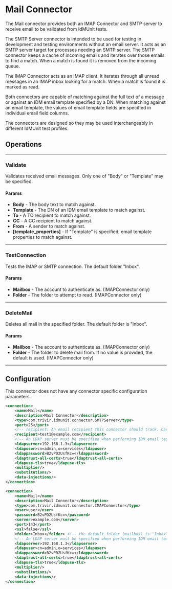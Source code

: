 # Mail Connector

The Mail connector provides both an IMAP Connector and SMTP server to receive email to be validated from IdMUnit tests.

The SMTP Server connector is intended to be used for testing in development and testing environments without an email server. It acts as an SMTP server target for processes needing an SMTP server. The SMTP connector keeps a cache of incoming emails and iterates over those emails to find a match. When a match is found it is removed from the incoming queue.

The IMAP Connector acts as an IMAP client. It iterates through all unread messages in an IMAP inbox looking for a match. When a match is found it is marked as read.

Both connectors are capable of matching against the full text of a message or against an IDM email template specified by a DN. When matching against an email template, the values of email template fields are specified in individual email field columns.

The connectors are designed so they may be used interchangeably in different IdMUnit test profiles.

## Operations

---

### Validate

Validates received email messages. Only one of "Body" or "Template" may be specified.

#### Params

- **Body** - The body text to match against.
- **Template** - The DN of an IDM email template to match against.
- **To** - A TO recipient to match against.
- **CC** - A CC recipient to match against.
- **From** - A sender to match against.
- **[template_properties]** - If "Template" is specified, email template properties to match against.

---

### TestConnection

Tests the IMAP or SMTP connection. The default folder "Inbox".

#### Params

- **Mailbox** - The account to authenticate as. (IMAPConnector only)
- **Folder** - The folder to attempt to read. (IMAPConnector only)

---

### DeleteMail

Deletes all mail in the specified folder. The default folder is "Inbox".

#### Params

- **Mailbox** - The account to authenticate as. (IMAPConnector only)
- **Folder** - The folder to delete mail from. If no value is provided, the default is used. (IMAPConnector only)

---

## Configuration

This connector does not have any connector specific configuration parameters.

```xml
<connection>
    <name>Mail</name>
    <description>Mail Connector</description>
    <type>com.trivir.idmunit.connector.SMTPServer</type>
    <port>25</port>
    <!-- recipient: An email recipient this connector should track. Case insensitive. May be left empty to denote a catch-all queue -->
    <recipient>test1@example.com</recipient>
    <!-- An LDAP server must be specified when performing IDM email template validation -->
    <ldapserver>192.168.1.3</ldapserver>
    <ldapuser>cn=admin,o=services</ldapuser>
    <ldappassword>B2vPD2UsfKc=</ldappassword>
    <ldaptrust-all-certs>true</ldaptrust-all-certs>
    <ldapuse-tls>true</ldapuse-tls>
    <multiplier/>
    <substitutions/>
    <data-injections/>
</connection>
```

```xml
<connection>
    <name>Mail</name>
    <description>Mail Connector</description>
    <type>com.trivir.idmunit.connector.IMAPConnector</type>
    <user>user</user>
    <password>B2vPD2UsfKc=</password>
    <server>example.com</server>
    <port>143</port>
    <ssl>false</ssl>
    <folder>Inbox</folder> <!-- the default folder (mailbox) is "Inbox" -->
    <!-- An LDAP server must be specified when performing IDM email template validation -->
    <ldapserver>192.168.1.3</ldapserver>
    <ldapuser>cn=admin,o=services</ldapuser>
    <ldappassword>B2vPD2UsfKc=</ldappassword>
    <ldaptrust-all-certs>true</ldaptrust-all-certs>
    <ldapuse-tls>true</ldapuse-tls>
    <multiplier/>
    <substitutions/>
    <data-injections/>
</connection>
```

